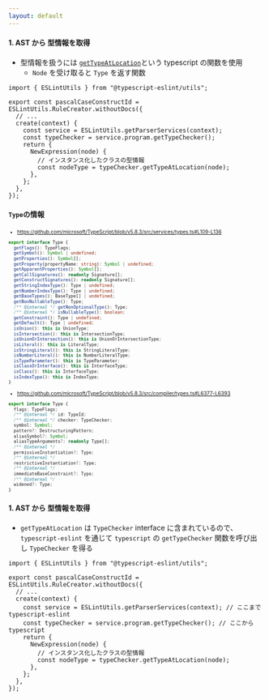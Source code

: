 ```yaml
---
layout: default
---
```


<style scoped>
.slidev-vclick-hidden {
  display: none;
}
.small-code {
  margin-top: 10px;
  font-size: 10px !important;
  .slidev-code {
    font-size: 0.55rem !important;
    line-height: 1rem !important;
    width: 95% !important;
    height: 1000px
  }
}
</style>

<div class="_bullet" v-click="[0]">

#### 1. AST から 型情報を取得

- 型情報を扱うには [`getTypeAtLocation`](https://github.com/microsoft/TypeScript/blob/v5.8.2/src/compiler/types.ts#L5160)という typescript の関数を使用
  - `Node` を受け取ると `Type` を返す関数

```ts{10,11}
import { ESLintUtils } from "@typescript-eslint/utils";

export const pascalCaseConstructId = ESLintUtils.RuleCreator.withoutDocs({
  // ...
  create(context) {
    const service = ESLintUtils.getParserServices(context);
    const typeChecker = service.program.getTypeChecker();
    return {
      NewExpression(node) {
        // インスタンス化したクラスの型情報
        const nodeType = typeChecker.getTypeAtLocation(node);
      },
    };
  },
});
```

</div>

<div v-click="[1]">

#### `Type`の情報

<div class="small-code flex justify-between">

<div>

- https://github.com/microsoft/TypeScript/blob/v5.8.3/src/services/types.ts#L109-L136

```ts
export interface Type {
  getFlags(): TypeFlags;
  getSymbol(): Symbol | undefined;
  getProperties(): Symbol[];
  getProperty(propertyName: string): Symbol | undefined;
  getApparentProperties(): Symbol[];
  getCallSignatures(): readonly Signature[];
  getConstructSignatures(): readonly Signature[];
  getStringIndexType(): Type | undefined;
  getNumberIndexType(): Type | undefined;
  getBaseTypes(): BaseType[] | undefined;
  getNonNullableType(): Type;
  /** @internal */ getNonOptionalType(): Type;
  /** @internal */ isNullableType(): boolean;
  getConstraint(): Type | undefined;
  getDefault(): Type | undefined;
  isUnion(): this is UnionType;
  isIntersection(): this is IntersectionType;
  isUnionOrIntersection(): this is UnionOrIntersectionType;
  isLiteral(): this is LiteralType;
  isStringLiteral(): this is StringLiteralType;
  isNumberLiteral(): this is NumberLiteralType;
  isTypeParameter(): this is TypeParameter;
  isClassOrInterface(): this is InterfaceType;
  isClass(): this is InterfaceType;
  isIndexType(): this is IndexType;
}

```

</div>

<div>

- https://github.com/microsoft/TypeScript/blob/v5.8.3/src/compiler/types.ts#L6377-L6393

```ts
export interface Type {
  flags: TypeFlags;
  /** @internal */ id: TypeId;
  /** @internal */ checker: TypeChecker;
  symbol: Symbol;
  pattern?: DestructuringPattern;
  aliasSymbol?: Symbol;
  aliasTypeArguments?: readonly Type[];
  /** @internal */
  permissiveInstantiation?: Type;
  /** @internal */
  restrictiveInstantiation?: Type;
  /** @internal */
  immediateBaseConstraint?: Type;
  /** @internal */
  widened?: Type;
}
```

</div>

</div>

</div>

<div class="_bullet" v-click="2">

#### 1. AST から 型情報を取得

- `getTypeAtLocation` は `TypeChecker` interface に含まれているので、`typescript-eslint` を通じて `typescript` の `getTypeChecker` 関数を呼び出し `TypeChecker` を得る

```ts{6,7}
import { ESLintUtils } from "@typescript-eslint/utils";

export const pascalCaseConstructId = ESLintUtils.RuleCreator.withoutDocs({
  // ...
  create(context) {
    const service = ESLintUtils.getParserServices(context); // ここまで typescript-eslint
    const typeChecker = service.program.getTypeChecker(); // ここから typescript
    return {
      NewExpression(node) {
        // インスタンス化したクラスの型情報
        const nodeType = typeChecker.getTypeAtLocation(node);
      },
    };
  },
});
```

</div>
